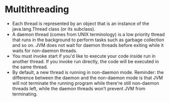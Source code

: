 # Multithreading

- Each thread is represented by an object that is an instance of the java.lang.Thread class (or its subclass).
- A daemon thread (comes from UNIX terminology) is a low priority thread that runs in the background to perform tasks such as garbage collection and so on. JVM does not wait for daemon threads before exiting while it waits for non-daemon threads.
- You must invoke start if you'd like to execute your code inside run in another thread. If you invoke run directly, the code will be executed in the same thread.
- By default, a new thread is running in non-daemon mode. Reminder: the difference between the daemon and the non-daemon mode is that JVM will not terminate the running program while there're still non-daemon threads left, while the daemon threads won't prevent JVM from terminating.